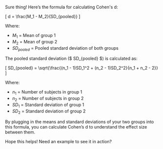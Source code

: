 Sure thing! Here’s the formula for calculating Cohen's d:

\[ d = \frac{M_1 - M_2}{SD_{pooled}} \]

Where:
- $M_1$ = Mean of group 1
- $M_2$ = Mean of group 2
- $SD_{pooled}$ = Pooled standard deviation of both groups

The pooled standard deviation ($ SD_{pooled} $) is calculated as:

\[ SD_{pooled} = \sqrt{\frac{(n_1 - 1)SD_1^2 + (n_2 - 1)SD_2^2}{n_1 + n_2 - 2}} \]

Where:
- $n_1$ = Number of subjects in group 1
- $n_2$ = Number of subjects in group 2
- $SD_1$ = Standard deviation of group 1
- $SD_2$ = Standard deviation of group 2

By plugging in the means and standard deviations of your two groups into this formula, you can calculate Cohen’s d to understand the effect size between them.

Hope this helps! Need an example to see it in action?
